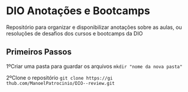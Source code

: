# DIO Anotações e Bootcamps
Repositório para organizar  e disponibilizar anotações sobre as aulas, ou resoluções de desafios dos cursos e bootcamps da DIO

## Primeiros Passos

1ºCriar uma pasta para guardar os arquivos
   `mkdir "nome da nova pasta"`
 
2ºClone o repositório
   `git clone https://gi  thub.com/ManoelPatrocinio/DIO--review.git`


